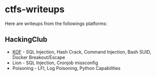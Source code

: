 # ctfs-writeups
Here are writeups from the followings platforms:

## HackingClub
* [KOF](hacking-club/KOF.md) - SQL Injection, Hash Crack, Command Injection, Bash SUID, Docker Breakout/Escape
* Lion - SQL Injection, Cronjob missconfig
* Poisoning - LFI, Log Poisoning, Python Capabilities
